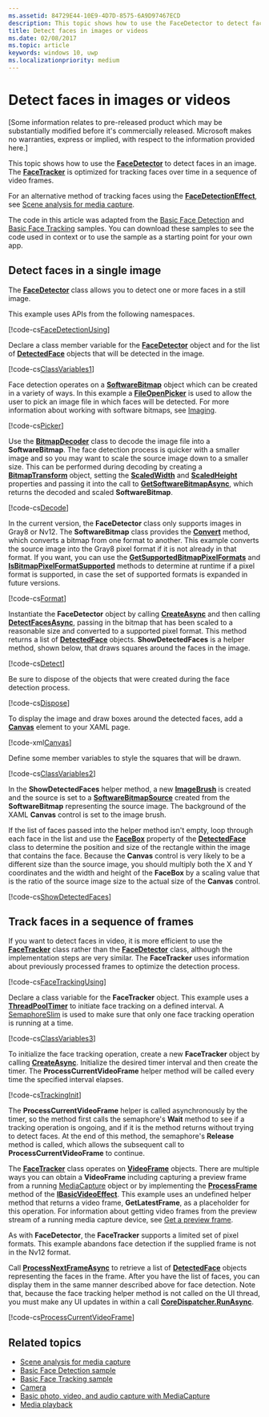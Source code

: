 ```yaml
---
ms.assetid: 84729E44-10E9-4D7D-8575-6A9D97467ECD
description: This topic shows how to use the FaceDetector to detect faces in an image. The FaceTracker is optimized for tracking faces over time in a sequence of video frames.
title: Detect faces in images or videos
ms.date: 02/08/2017
ms.topic: article
keywords: windows 10, uwp
ms.localizationpriority: medium
---
```

# Detect faces in images or videos



\[Some information relates to pre-released product which may be substantially modified before it's commercially released. Microsoft makes no warranties, express or implied, with respect to the information provided here.\]

This topic shows how to use the [**FaceDetector**](https://docs.microsoft.com/uwp/api/Windows.Media.FaceAnalysis.FaceDetector) to detect faces in an image. The [**FaceTracker**](https://docs.microsoft.com/uwp/api/Windows.Media.FaceAnalysis.FaceTracker) is optimized for tracking faces over time in a sequence of video frames.

For an alternative method of tracking faces using the [**FaceDetectionEffect**](https://docs.microsoft.com/uwp/api/Windows.Media.Core.FaceDetectionEffect), see [Scene analysis for media capture](scene-analysis-for-media-capture.md).

The code in this article was adapted from the [Basic Face Detection](https://go.microsoft.com/fwlink/p/?LinkId=620512&clcid=0x409) and [Basic Face Tracking](https://go.microsoft.com/fwlink/p/?LinkId=620513&clcid=0x409) samples. You can download these samples to see the code used in context or to use the sample as a starting point for your own app.

## Detect faces in a single image

The [**FaceDetector**](https://docs.microsoft.com/uwp/api/Windows.Media.FaceAnalysis.FaceDetector) class allows you to detect one or more faces in a still image.

This example uses APIs from the following namespaces.

[!code-cs[FaceDetectionUsing](./code/FaceDetection_Win10/cs/MainPage.xaml.cs#SnippetFaceDetectionUsing)]

Declare a class member variable for the [**FaceDetector**](https://docs.microsoft.com/uwp/api/Windows.Media.FaceAnalysis.FaceDetector) object and for the list of [**DetectedFace**](https://docs.microsoft.com/uwp/api/Windows.Media.FaceAnalysis.DetectedFace) objects that will be detected in the image.

[!code-cs[ClassVariables1](./code/FaceDetection_Win10/cs/MainPage.xaml.cs#SnippetClassVariables1)]

Face detection operates on a [**SoftwareBitmap**](https://docs.microsoft.com/uwp/api/Windows.Graphics.Imaging.SoftwareBitmap) object which can be created in a variety of ways. In this example a [**FileOpenPicker**](https://docs.microsoft.com/uwp/api/Windows.Storage.Pickers.FileOpenPicker) is used to allow the user to pick an image file in which faces will be detected. For more information about working with software bitmaps, see [Imaging](imaging.md).

[!code-cs[Picker](./code/FaceDetection_Win10/cs/MainPage.xaml.cs#SnippetPicker)]

Use the [**BitmapDecoder**](https://docs.microsoft.com/uwp/api/Windows.Graphics.Imaging.BitmapDecoder) class to decode the image file into a **SoftwareBitmap**. The face detection process is quicker with a smaller image and so you may want to scale the source image down to a smaller size. This can be performed during decoding by creating a [**BitmapTransform**](https://docs.microsoft.com/uwp/api/Windows.Graphics.Imaging.BitmapTransform) object, setting the [**ScaledWidth**](https://docs.microsoft.com/uwp/api/windows.graphics.imaging.bitmaptransform.scaledwidth) and [**ScaledHeight**](https://docs.microsoft.com/uwp/api/windows.graphics.imaging.bitmaptransform.scaledheight) properties and passing it into the call to [**GetSoftwareBitmapAsync**](https://docs.microsoft.com/uwp/api/windows.graphics.imaging.bitmapdecoder.getsoftwarebitmapasync), which returns the decoded and scaled **SoftwareBitmap**.

[!code-cs[Decode](./code/FaceDetection_Win10/cs/MainPage.xaml.cs#SnippetDecode)]

In the current version, the **FaceDetector** class only supports images in Gray8 or Nv12. The **SoftwareBitmap** class provides the [**Convert**](/uwp/api/windows.graphics.imaging.softwarebitmap.convert) method, which converts a bitmap from one format to another. This example converts the source image into the Gray8 pixel format if it is not already in that format. If you want, you can use the [**GetSupportedBitmapPixelFormats**](https://docs.microsoft.com/uwp/api/windows.media.faceanalysis.facedetector.getsupportedbitmappixelformats) and [**IsBitmapPixelFormatSupported**](https://docs.microsoft.com/uwp/api/windows.media.faceanalysis.facedetector.isbitmappixelformatsupported) methods to determine at runtime if a pixel format is supported, in case the set of supported formats is expanded in future versions.

[!code-cs[Format](./code/FaceDetection_Win10/cs/MainPage.xaml.cs#SnippetFormat)]

Instantiate the **FaceDetector** object by calling [**CreateAsync**](https://docs.microsoft.com/uwp/api/windows.media.faceanalysis.facedetector.createasync) and then calling [**DetectFacesAsync**](https://docs.microsoft.com/uwp/api/windows.media.faceanalysis.facedetector.detectfacesasync), passing in the bitmap that has been scaled to a reasonable size and converted to a supported pixel format. This method returns a list of [**DetectedFace**](https://docs.microsoft.com/uwp/api/Windows.Media.FaceAnalysis.DetectedFace) objects. **ShowDetectedFaces** is a helper method, shown below, that draws squares around the faces in the image.

[!code-cs[Detect](./code/FaceDetection_Win10/cs/MainPage.xaml.cs#SnippetDetect)]

Be sure to dispose of the objects that were created during the face detection process.

[!code-cs[Dispose](./code/FaceDetection_Win10/cs/MainPage.xaml.cs#SnippetDispose)]

To display the image and draw boxes around the detected faces, add a [**Canvas**](https://docs.microsoft.com/uwp/api/Windows.UI.Xaml.Controls.Canvas) element to your XAML page.

[!code-xml[Canvas](./code/FaceDetection_Win10/cs/MainPage.xaml#SnippetCanvas)]

Define some member variables to style the squares that will be drawn.

[!code-cs[ClassVariables2](./code/FaceDetection_Win10/cs/MainPage.xaml.cs#SnippetClassVariables2)]

In the **ShowDetectedFaces** helper method, a new [**ImageBrush**](https://docs.microsoft.com/uwp/api/Windows.UI.Xaml.Media.ImageBrush) is created and the source is set to a [**SoftwareBitmapSource**](https://docs.microsoft.com/uwp/api/Windows.UI.Xaml.Media.Imaging.SoftwareBitmapSource) created from the **SoftwareBitmap** representing the source image. The background of the XAML **Canvas** control is set to the image brush.

If the list of faces passed into the helper method isn't empty, loop through each face in the list and use the [**FaceBox**](https://docs.microsoft.com/uwp/api/windows.media.faceanalysis.detectedface.facebox) property of the [**DetectedFace**](https://docs.microsoft.com/uwp/api/Windows.Media.FaceAnalysis.DetectedFace) class to determine the position and size of the rectangle within the image that contains the face. Because the **Canvas** control is very likely to be a different size than the source image, you should multiply both the X and Y coordinates and the width and height of the **FaceBox** by a scaling value that is the ratio of the source image size to the actual size of the **Canvas** control.

[!code-cs[ShowDetectedFaces](./code/FaceDetection_Win10/cs/MainPage.xaml.cs#SnippetShowDetectedFaces)]

## Track faces in a sequence of frames

If you want to detect faces in video, it is more efficient to use the [**FaceTracker**](https://docs.microsoft.com/uwp/api/Windows.Media.FaceAnalysis.FaceTracker) class rather than the [**FaceDetector**](https://docs.microsoft.com/uwp/api/Windows.Media.FaceAnalysis.FaceDetector) class, although the implementation steps are very similar. The **FaceTracker** uses information about previously processed frames to optimize the detection process.

[!code-cs[FaceTrackingUsing](./code/FaceDetection_Win10/cs/MainPage.xaml.cs#SnippetFaceTrackingUsing)]

Declare a class variable for the **FaceTracker** object. This example uses a [**ThreadPoolTimer**](https://docs.microsoft.com/uwp/api/Windows.System.Threading.ThreadPoolTimer) to initiate face tracking on a defined interval. A [SemaphoreSlim](https://docs.microsoft.com/dotnet/api/system.threading.semaphoreslim?redirectedfrom=MSDN) is used to make sure that only one face tracking operation is running at a time.

[!code-cs[ClassVariables3](./code/FaceDetection_Win10/cs/MainPage.xaml.cs#SnippetClassVariables3)]

To initialize the face tracking operation, create a new **FaceTracker** object by calling [**CreateAsync**](https://docs.microsoft.com/uwp/api/windows.media.faceanalysis.facetracker.createasync). Initialize the desired timer interval and then create the timer. The **ProcessCurrentVideoFrame** helper method will be called every time the specified interval elapses.

[!code-cs[TrackingInit](./code/FaceDetection_Win10/cs/MainPage.xaml.cs#SnippetTrackingInit)]

The **ProcessCurrentVideoFrame** helper is called asynchronously by the timer, so the method first calls the semaphore's **Wait** method to see if a tracking operation is ongoing, and if it is the method returns without trying to detect faces. At the end of this method, the semaphore's **Release** method is called, which allows the subsequent call to **ProcessCurrentVideoFrame** to continue.

The [**FaceTracker**](https://docs.microsoft.com/uwp/api/Windows.Media.FaceAnalysis.FaceTracker) class operates on [**VideoFrame**](https://docs.microsoft.com/uwp/api/Windows.Media.VideoFrame) objects. There are multiple ways you can obtain a **VideoFrame** including capturing a preview frame from a running [MediaCapture](capture-photos-and-video-with-mediacapture.md) object or by implementing the [**ProcessFrame**](https://docs.microsoft.com/uwp/api/windows.media.effects.ibasicaudioeffect.processframe) method of the [**IBasicVideoEffect**](https://docs.microsoft.com/uwp/api/Windows.Media.Effects.IBasicVideoEffect). This example uses an undefined helper method that returns a video frame, **GetLatestFrame**, as a placeholder for this operation. For information about getting video frames from the preview stream of a running media capture device, see [Get a preview frame](get-a-preview-frame.md).

As with **FaceDetector**, the **FaceTracker** supports a limited set of pixel formats. This example abandons face detection if the supplied frame is not in the Nv12 format.

Call [**ProcessNextFrameAsync**](https://docs.microsoft.com/uwp/api/windows.media.faceanalysis.facetracker.processnextframeasync) to retrieve a list of [**DetectedFace**](https://docs.microsoft.com/uwp/api/Windows.Media.FaceAnalysis.DetectedFace) objects representing the faces in the frame. After you have the list of faces, you can display them in the same manner described above for face detection. Note that, because the face tracking helper method is not called on the UI thread, you must make any UI updates in within a call [**CoreDispatcher.RunAsync**](https://docs.microsoft.com/uwp/api/windows.ui.core.coredispatcher.runasync).

[!code-cs[ProcessCurrentVideoFrame](./code/FaceDetection_Win10/cs/MainPage.xaml.cs#SnippetProcessCurrentVideoFrame)]

## Related topics

* [Scene analysis for media capture](scene-analysis-for-media-capture.md)
* [Basic Face Detection sample](https://go.microsoft.com/fwlink/p/?LinkId=620512&clcid=0x409)
* [Basic Face Tracking sample](https://go.microsoft.com/fwlink/p/?LinkId=620513&clcid=0x409)
* [Camera](camera.md)
* [Basic photo, video, and audio capture with MediaCapture](basic-photo-video-and-audio-capture-with-MediaCapture.md)
* [Media playback](media-playback.md)
